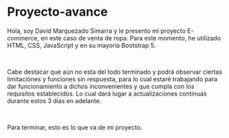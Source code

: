# Proyecto-avance
<p>Hola, soy David Marquezado Simarra y le presento mi proyecto E-commerce, en este caso de venta de ropa.
Para este momento, he utilizado HTML, CSS, JavaScript y en su mayoría Bootstrap 5.</p>
<br>
<p>Cabe destacar que aún no esta del todo terminado y podrá observar ciertas limitaciónes y funciones sin respuesta, para lo cual estaré trabajando para dar funcionamiento a dichos inconvenientes y que cumpla con los requisitos establecidos. Lo cual dará lugar a actualizaciones continuas durante estos 3 dias en adelante. </p>
<br>
<p>Para terminar, esto es lo que va de mi proyecto.</p>
